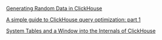 [Generating Random Data in ClickHouse](https://clickhouse.com/blog/generating-random-test-distribution-data-for-clickhouse)

[A simple guide to ClickHouse query optimization: part 1](https://clickhouse.com/blog/a-simple-guide-to-clickhouse-query-optimization-part-1)

[System Tables and a Window into the Internals of ClickHouse](https://clickhouse.com/blog/clickhouse-debugging-issues-with-system-tables)

